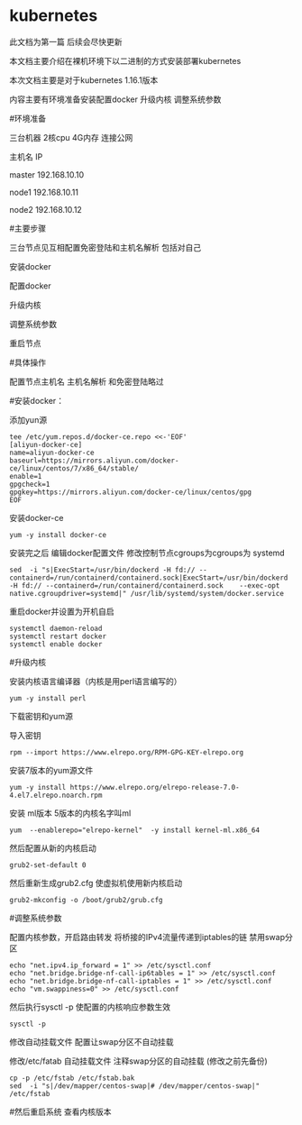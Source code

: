 ﻿# kubernetes
此文档为第一篇 后续会尽快更新

本文档主要介绍在裸机环境下以二进制的方式安装部署kubernetes

本次文档主要是对于kubernetes 1.16.1版本

内容主要有环境准备安装配置docker 升级内核 调整系统参数

﻿#环境准备

三台机器 2核cpu 4G内存  连接公网

主机名     IP     

master    192.168.10.10

node1     192.168.10.11

node2     192.168.10.12

﻿#主要步骤
  
  三台节点见互相配置免密登陆和主机名解析 包括对自己
  
  安装docker
  
  配置docker
  
  升级内核
  
  调整系统参数
   
  重启节点

﻿#具体操作
  
  配置节点主机名 主机名解析 和免密登陆略过


﻿#安装docker：
  
  添加yun源
  
	tee /etc/yum.repos.d/docker-ce.repo <<-'EOF'
	[aliyun-docker-ce]
	name=aliyun-docker-ce
	baseurl=https://mirrors.aliyun.com/docker-ce/linux/centos/7/x86_64/stable/
	enable=1
	gpgcheck=1
	gpgkey=https://mirrors.aliyun.com/docker-ce/linux/centos/gpg
	EOF
  
  安装docker-ce
  	
	yum -y install docker-ce
  
  安装完之后 编辑docker配置文件 修改控制节点cgroups为cgroups为 systemd 
  
	sed  -i "s|ExecStart=/usr/bin/dockerd -H fd:// --containerd=/run/containerd/containerd.sock|ExecStart=/usr/bin/dockerd -H fd:// --containerd=/run/containerd/containerd.sock    --exec-opt native.cgroupdriver=systemd|" /usr/lib/systemd/system/docker.service
  
  重启docker并设置为开机自启
  
	systemctl daemon-reload
	systemctl restart docker
	systemctl enable docker

﻿#升级内核
  
  安装内核语言编译器（内核是用perl语言编写的）
  
	yum -y install perl
  
  下载密钥和yum源
  
  导入密钥
  
	rpm --import https://www.elrepo.org/RPM-GPG-KEY-elrepo.org
   
  安装7版本的yum源文件
  
	yum -y install https://www.elrepo.org/elrepo-release-7.0-4.el7.elrepo.noarch.rpm
  
  安装 ml版本 5版本的内核名字叫ml
  
	yum  --enablerepo="elrepo-kernel"  -y install kernel-ml.x86_64
  
  然后配置从新的内核启动
  
	grub2-set-default 0
  
  然后重新生成grub2.cfg 使虚拟机使用新内核启动
  
	grub2-mkconfig -o /boot/grub2/grub.cfg

﻿#调整系统参数
  
  配置内核参数，开启路由转发 将桥接的IPv4流量传递到iptables的链  禁用swap分区
  
	echo "net.ipv4.ip_forward = 1" >> /etc/sysctl.conf
	echo "net.bridge.bridge-nf-call-ip6tables = 1" >> /etc/sysctl.conf
	echo "net.bridge.bridge-nf-call-iptables = 1" >> /etc/sysctl.conf    
	echo "vm.swappiness=0" >> /etc/sysctl.conf
  
  然后执行sysctl -p 使配置的内核响应参数生效
  
	sysctl -p
  
  修改自动挂载文件 配置让swap分区不自动挂载
  
  修改/etc/fatab 自动挂载文件  注释swap分区的自动挂载 (修改之前先备份)
  
	cp -p /etc/fstab /etc/fstab.bak
	sed  -i "s|/dev/mapper/centos-swap|# /dev/mapper/centos-swap|" /etc/fstab

﻿#然后重启系统 查看内核版本

